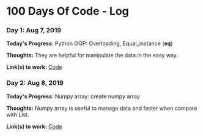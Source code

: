 # 100 Days Of Code - Log


### Day 1: Aug 7, 2019

**Today's Progress**: Python OOP: Overloading, Equal_instance (__eq__)

**Thoughts:** They are helpful for manipulate the data in the easy way.

**Link(s) to work:** 
[Code](https://github.com/worasuch/LearnPython.git)



### Day 2: Aug 8, 2019

**Today's Progress**: Numpy array: create numpy array

**Thoughts:** Numpy array is useful to manage data and faster when compare with List.

**Link(s) to work:** 
[Code](https://github.com/worasuch/LearnPython/blob/master/Create%20array%20numpy.ipynb)
